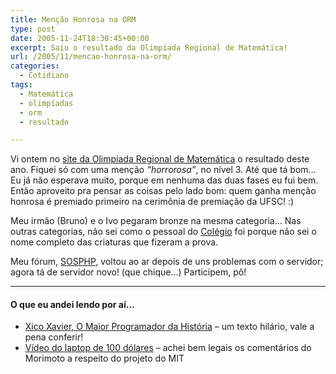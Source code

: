 ```yaml
---
title: Menção Honrosa na ORM
type: post
date: 2005-11-24T18:30:45+00:00
excerpt: Saiu o resultado da Olimpíada Regional de Matemática!
url: /2005/11/mencao-honrosa-na-orm/
categories:
  - Cotidiano
tags:
  - Matemática
  - olimpíadas
  - orm
  - resultado

---
```

Vi ontem no [site da Olimpíada Regional de Matemática][1] o resultado deste ano. Fiquei só com uma menção _“horrorosa”_, no nível 3. Até que tá bom… Eu já não esperava muito, porque em nenhuma das duas fases eu fui bem. Então aproveito pra pensar as coisas pelo lado bom: quem ganha menção honrosa é premiado primeiro na cerimônia de premiação da UFSC! :)

Meu irmão (Bruno) e o Ivo pegaram bronze na mesma categoria… Nas outras categorias, não sei como o pessoal do [Colégio][2] foi porque não sei o nome completo das criaturas que fizeram a prova.

Meu fórum, [SOSPHP][3], voltou ao ar depois de uns problemas com o servidor; agora tá de servidor novo! (que chique…) Participem, pô!

* * *

#### O que eu andei lendo por aí…

  * [Xico Xavier, O Maior Programador da História][4] – um texto hilário, vale a pena conferir!
  * [Vídeo do laptop de 100 dólares][5] – achei bem legais os comentários do Morimoto a respeito do projeto do MIT

 [1]: http://orm.mtm.ufsc.br
 [2]: http://www.salesianoitajai.g12.br
 [3]: http://www.sosphp.com.br
 [4]: http://atum.lab.ic.unicamp.br/~ribamar/wiki/moin.cgi/XicoXavier
 [5]: http://www.guiadohardware.net/noticias/2005-11/#43836abb

